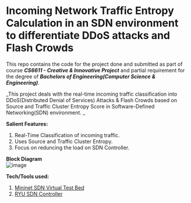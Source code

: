 # Incoming Network Traffic Entropy Calculation in an SDN environment to differentiate DDoS attacks and Flash Crowds

This repo contains the code for the project done and submitted as part of course _**CS6611 - Creative & Innovative Project**_ and partial requirement for the degree of _**Bachelors of Engineering(Computer Science & Engineering)**._

_This project deals with the real-time incoming traffic classification into DDoS(Distributed Denial of Services) Attacks & Flash Crowds based on Source and Traffic Cluster Entropy Score in Software-Defined Networking(SDN) environment.
_

**Salient Features:**
1. Real-Time Classification of incoming traffic.
2. Uses Source and Traffic Cluster Entropy.
3. Focus on reduncing the load on SDN Controller.

**Block Diagram**<br>
![image](https://user-images.githubusercontent.com/43112029/125096273-9ddac600-e0f2-11eb-8136-5d272a7008f0.png)

**Tech/Tools used:**
1. <a href="http://mininet.org">Mininet SDN Virtual Test Bed</a>
2. <a href="http://ryu-sdn.org">RYU SDN Controller</a>

